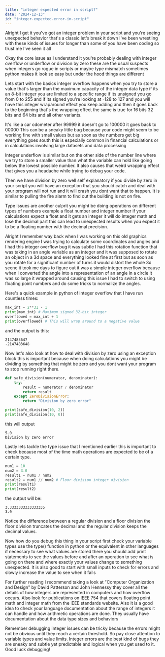 ```yaml
---
title: "integer expected error in script?"
date: "2024-12-13"
id: "integer-expected-error-in-script"
---
```


Alright I get it you've got an integer problem in your script and you're seeing unexpected behavior that's a classic let's break it down I've been wrestling with these kinds of issues for longer than some of you have been coding so trust me I've seen it all

Okay the core issue as I understand it you're probably dealing with integer overflow or underflow or division by zero these are the usual suspects when integers go rogue in scripts or maybe type mismatch sometimes python makes it look so easy but under the hood things are different

Lets start with the basics integer overflow happens when you try to store a value that's larger than the maximum capacity of the integer data type if its an 8-bit integer you are limited to a specific range if its unsigned you go from 0 to 255 and if its signed you're looking at -128 to 127 and you will have this integer wraparound effect you keep adding and then it goes back to the beginning that's the wrapping effect the same is true for 16 bits 32 bits and 64 bits and all other variants.

It's like a car odometer after 99999 it doesn't go to 100000 it goes back to 00000 This can be a sneaky little bug because your code might seem to be working fine with small values but as soon as the numbers get big everything goes south this is especially common in financial calculations or in calculations involving large datasets and data processing

Integer underflow is similar but on the other side of the number line where we try to store a smaller value than what the variable can hold like going below the lowest possible number. It also causes that weird wrapping effect that gives you a headache while trying to debug your code.

Then we have division by zero well self explanatory if you divide by zero in your script you will have an exception that you should catch and deal with your program will not run and it will crash you dont want that to happen. It is similar to pulling the fire alarm to find out the building is not on fire.

Type issues are another culprit you might be doing operations on different types of numbers example a float number and integer number if your calculations expect a float and it gets an integer it will do integer math and lose the decimal part this can lead to unexpected results when you expect it to be a floating number with the decimal precision.

Alright I remember way back when I was working on this old graphics rendering engine I was trying to calculate some coordinates and angles and I had this integer overflow bug it was subtle I had this rotation function that was taking in an angle variable as an integer and it was supposed to rotate an object in a 3d space and everything looked fine at first but as soon as you rotate for a significant number of turns it would distort the whole 3d scene it took me days to figure out it was a simple integer overflow because when I converted the angle into a representation of an angle in a circle it was so large it wrapped around causing this issue I had to switch to using floating point numbers and do some tricks to normalize the angles.

Here's a quick example in python of integer overflow that I have run countless times:

```python
max_int = 2**31 - 1
print(max_int) # Maximum signed 32-bit integer
overflowed = max_int + 1
print(overflowed) # This will wrap around to a negative value
```

and the output is this:

```
2147483647
-2147483648
```

Now let's also look at how to deal with division by zero using an exception block this is important because when doing calculations you might be dividing by something that might be zero and you dont want your program to stop running right there.

```python
def safe_division(numerator, denominator):
    try:
        result = numerator / denominator
        return result
    except ZeroDivisionError:
        return "Division by zero error"

print(safe_division(10, 2))
print(safe_division(10, 0))
```

this will output

```
5.0
Division by zero error
```

Lastly lets tackle the type issue that I mentioned earlier this is important to check because most of the time math operations are expected to be of a certain type.

```python
num1 = 10
num2 = 3.0
result1 = num1 / num2
result2 = num1 // num2 # Floor division integer division
print(result1)
print(result2)
```

the output will be:

```
3.3333333333333335
3.0
```

Notice the difference between a regular division and a floor division the floor division truncates the decimal and the regular division keeps the decimal values.

Now how do you debug this thing in your script first check your variable types use the type() function in python or the equivalent in other languages if necessary to see what values are stored there you should add print statements to see the values before and after an operation to see what is going on there and where exactly your values change to something unexpected. It is also good to start with small inputs to check for errors and slowly increase the value to see when it fails

For further reading I recommend taking a look at "Computer Organization and Design" by David Patterson and John Hennessy they cover all the details of how integers are represented in computers and how overflow occurs. Also look for publications on IEEE 754 that covers floating point math and integer math from the IEEE standards website. Also it is a good idea to check your language documentation about the range of integers it can handle and how arithmetic operations are done. They usually have documentation about the data type sizes and behaviors

Remember debugging integer issues can be tricky because the errors might not be obvious until they reach a certain threshold. So pay close attention to variable types and value limits. Integer errors are the best kind of bugs they are sneaky and subtle yet predictable and logical when you get used to it. Good luck debugging!
